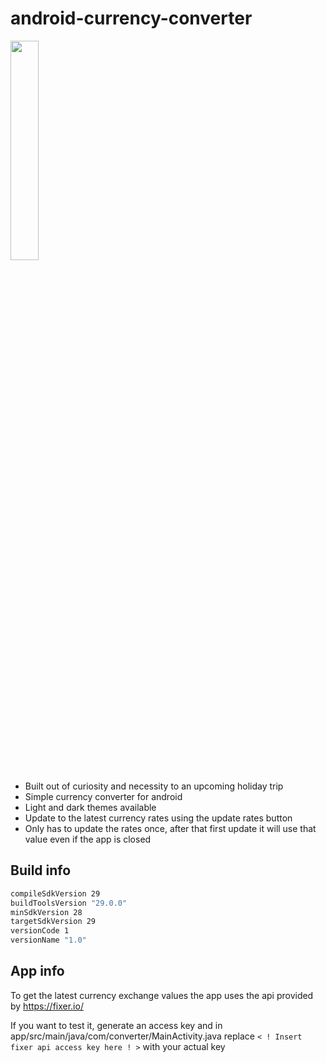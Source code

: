 # android-currency-converter

<img src="demo.gif" width="30%">

* Built out of curiosity and necessity to an upcoming holiday trip
* Simple currency converter for android
* Light and dark themes available
* Update to the latest currency rates using the update rates button
* Only has to update the rates once, after that first update it will use that value even if the app is closed

## Build info

```sh
compileSdkVersion 29
buildToolsVersion "29.0.0"
minSdkVersion 28
targetSdkVersion 29
versionCode 1
versionName "1.0"
```

## App info

To get the latest currency exchange values the app uses the api provided by https://fixer.io/

If you want to test it, generate an access key and in app/src/main/java/com/converter/MainActivity.java replace `< ! Insert fixer api access key here ! >` with your actual key
